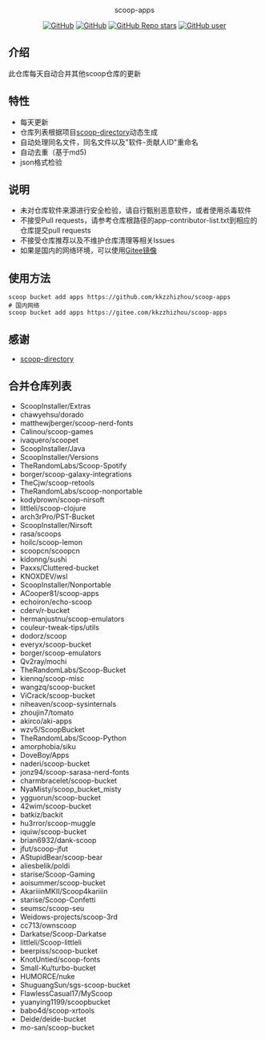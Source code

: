 <p align="center">
  scoop-apps
</p>
<p align="center">
  <a href="https://github.com/kkzzhizhou/scoop-apps/blob/main/LICENSE"><img alt="GitHub" src="https://img.shields.io/github/license/kkzzhizhou/scoop-apps?style=flat-square"/></a>
  <a href="https://github.com/kkzzhizhou/scoop-apps"><img alt="GitHub" src="https://img.shields.io/badge/Readme--Style-standard--repository-brightgreen?style=flat-square&color=f83500"/></a>
  <a href="https://github.com/kkzzhizhou/scoop-apps"><img alt="GitHub Repo stars" src="https://img.shields.io/github/stars/kkzzhizhou/scoop-apps?style=flat-square"/></a>
  <a href="https://github.com/kkzzhizhou"><img alt="GitHub user" src="https://img.shields.io/badge/author-kkzzhizhou-brightgreen?style=flat-square"/></a>
</p>


## 介绍

此仓库每天自动合并其他scoop仓库的更新

## 特性

- 每天更新
- 仓库列表根据项目[scoop-directory](https://github.com/rasa/scoop-directory)动态生成
- 自动处理同名文件，同名文件以及"软件-贡献人ID"重命名
- 自动去重（基于md5)
- json格式检验

## 说明

- 未对仓库软件来源进行安全检验，请自行甄别恶意软件，或者使用杀毒软件
- 不接受Pull requests，请参考仓库根路径的app-contributor-list.txt到相应的仓库提交pull requests
- 不接受仓库推荐以及不维护仓库清理等相关Issues
- 如果是国内的网络环境，可以使用[Gitee镜像](https://gitee.com/kkzzhizhou/scoop-apps)

## 使用方法

```
scoop bucket add apps https://github.com/kkzzhizhou/scoop-apps
# 国内网络
scoop bucket add apps https://gitee.com/kkzzhizhou/scoop-apps
```

## 感谢

- [scoop-directory](https://github.com/rasa/scoop-directory)

## 合并仓库列表

- ScoopInstaller/Extras
- chawyehsu/dorado
- matthewjberger/scoop-nerd-fonts
- Calinou/scoop-games
- ivaquero/scoopet
- ScoopInstaller/Java
- ScoopInstaller/Versions
- TheRandomLabs/Scoop-Spotify
- borger/scoop-galaxy-integrations
- TheCjw/scoop-retools
- TheRandomLabs/scoop-nonportable
- kodybrown/scoop-nirsoft
- littleli/scoop-clojure
- arch3rPro/PST-Bucket
- ScoopInstaller/Nirsoft
- rasa/scoops
- hoilc/scoop-lemon
- scoopcn/scoopcn
- kidonng/sushi
- Paxxs/Cluttered-bucket
- KNOXDEV/wsl
- ScoopInstaller/Nonportable
- ACooper81/scoop-apps
- echoiron/echo-scoop
- cderv/r-bucket
- hermanjustnu/scoop-emulators
- couleur-tweak-tips/utils
- dodorz/scoop
- everyx/scoop-bucket
- borger/scoop-emulators
- Qv2ray/mochi
- TheRandomLabs/Scoop-Bucket
- kiennq/scoop-misc
- wangzq/scoop-bucket
- ViCrack/scoop-bucket
- niheaven/scoop-sysinternals
- zhoujin7/tomato
- akirco/aki-apps
- wzv5/ScoopBucket
- TheRandomLabs/Scoop-Python
- amorphobia/siku
- DoveBoy/Apps
- naderi/scoop-bucket
- jonz94/scoop-sarasa-nerd-fonts
- charmbracelet/scoop-bucket
- NyaMisty/scoop_bucket_misty
- ygguorun/scoop-bucket
- 42wim/scoop-bucket
- batkiz/backit
- hu3rror/scoop-muggle
- iquiw/scoop-bucket
- brian6932/dank-scoop
- jfut/scoop-jfut
- AStupidBear/scoop-bear
- aliesbelik/poldi
- starise/Scoop-Gaming
- aoisummer/scoop-bucket
- AkariiinMKII/Scoop4kariiin
- starise/Scoop-Confetti
- seumsc/scoop-seu
- Weidows-projects/scoop-3rd
- cc713/ownscoop
- Darkatse/Scoop-Darkatse
- littleli/Scoop-littleli
- beerpiss/scoop-bucket
- KnotUntied/scoop-fonts
- Small-Ku/turbo-bucket
- HUMORCE/nuke
- ShuguangSun/sgs-scoop-bucket
- FlawlessCasual17/MyScoop
- yuanying1199/scoopbucket
- babo4d/scoop-xrtools
- Deide/deide-bucket
- mo-san/scoop-bucket
